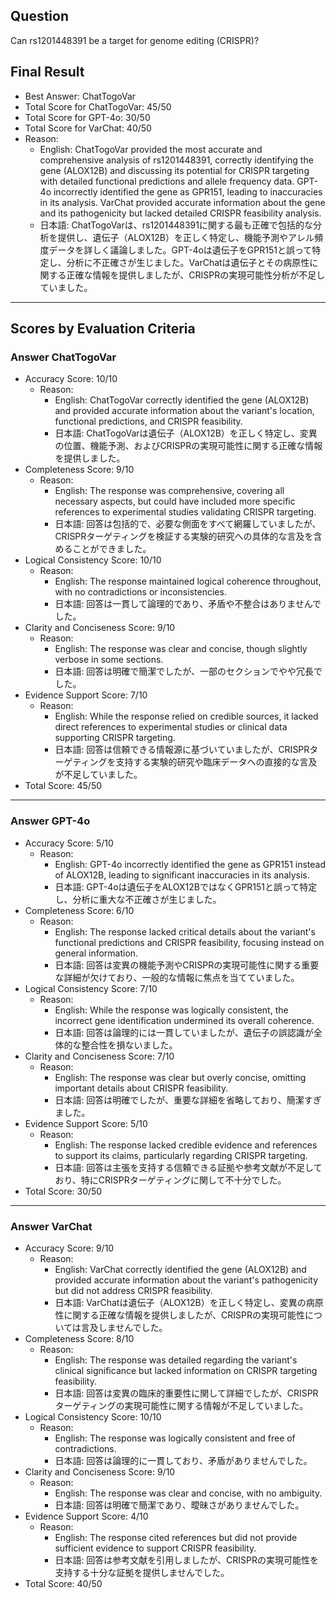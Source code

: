 ## Question

Can rs1201448391 be a target for genome editing (CRISPR)?

## Final Result

- Best Answer: ChatTogoVar
- Total Score for ChatTogoVar: 45/50
- Total Score for GPT-4o: 30/50
- Total Score for VarChat: 40/50
- Reason:
  - English: ChatTogoVar provided the most accurate and comprehensive analysis of rs1201448391, correctly identifying the gene (ALOX12B) and discussing its potential for CRISPR targeting with detailed functional predictions and allele frequency data. GPT-4o incorrectly identified the gene as GPR151, leading to inaccuracies in its analysis. VarChat provided accurate information about the gene and its pathogenicity but lacked detailed CRISPR feasibility analysis.
  - 日本語: ChatTogoVarは、rs1201448391に関する最も正確で包括的な分析を提供し、遺伝子（ALOX12B）を正しく特定し、機能予測やアレル頻度データを詳しく議論しました。GPT-4oは遺伝子をGPR151と誤って特定し、分析に不正確さが生じました。VarChatは遺伝子とその病原性に関する正確な情報を提供しましたが、CRISPRの実現可能性分析が不足していました。

---

## Scores by Evaluation Criteria

### Answer ChatTogoVar
- Accuracy Score: 10/10
  - Reason: 
    - English: ChatTogoVar correctly identified the gene (ALOX12B) and provided accurate information about the variant's location, functional predictions, and CRISPR feasibility.
    - 日本語: ChatTogoVarは遺伝子（ALOX12B）を正しく特定し、変異の位置、機能予測、およびCRISPRの実現可能性に関する正確な情報を提供しました。
- Completeness Score: 9/10
  - Reason: 
    - English: The response was comprehensive, covering all necessary aspects, but could have included more specific references to experimental studies validating CRISPR targeting.
    - 日本語: 回答は包括的で、必要な側面をすべて網羅していましたが、CRISPRターゲティングを検証する実験的研究への具体的な言及を含めることができました。
- Logical Consistency Score: 10/10
  - Reason: 
    - English: The response maintained logical coherence throughout, with no contradictions or inconsistencies.
    - 日本語: 回答は一貫して論理的であり、矛盾や不整合はありませんでした。
- Clarity and Conciseness Score: 9/10
  - Reason: 
    - English: The response was clear and concise, though slightly verbose in some sections.
    - 日本語: 回答は明確で簡潔でしたが、一部のセクションでやや冗長でした。
- Evidence Support Score: 7/10
  - Reason: 
    - English: While the response relied on credible sources, it lacked direct references to experimental studies or clinical data supporting CRISPR targeting.
    - 日本語: 回答は信頼できる情報源に基づいていましたが、CRISPRターゲティングを支持する実験的研究や臨床データへの直接的な言及が不足していました。
- Total Score: 45/50

---

### Answer GPT-4o
- Accuracy Score: 5/10
  - Reason: 
    - English: GPT-4o incorrectly identified the gene as GPR151 instead of ALOX12B, leading to significant inaccuracies in its analysis.
    - 日本語: GPT-4oは遺伝子をALOX12BではなくGPR151と誤って特定し、分析に重大な不正確さが生じました。
- Completeness Score: 6/10
  - Reason: 
    - English: The response lacked critical details about the variant's functional predictions and CRISPR feasibility, focusing instead on general information.
    - 日本語: 回答は変異の機能予測やCRISPRの実現可能性に関する重要な詳細が欠けており、一般的な情報に焦点を当てていました。
- Logical Consistency Score: 7/10
  - Reason: 
    - English: While the response was logically consistent, the incorrect gene identification undermined its overall coherence.
    - 日本語: 回答は論理的には一貫していましたが、遺伝子の誤認識が全体的な整合性を損ないました。
- Clarity and Conciseness Score: 7/10
  - Reason: 
    - English: The response was clear but overly concise, omitting important details about CRISPR feasibility.
    - 日本語: 回答は明確でしたが、重要な詳細を省略しており、簡潔すぎました。
- Evidence Support Score: 5/10
  - Reason: 
    - English: The response lacked credible evidence and references to support its claims, particularly regarding CRISPR targeting.
    - 日本語: 回答は主張を支持する信頼できる証拠や参考文献が不足しており、特にCRISPRターゲティングに関して不十分でした。
- Total Score: 30/50

---

### Answer VarChat
- Accuracy Score: 9/10
  - Reason: 
    - English: VarChat correctly identified the gene (ALOX12B) and provided accurate information about the variant's pathogenicity but did not address CRISPR feasibility.
    - 日本語: VarChatは遺伝子（ALOX12B）を正しく特定し、変異の病原性に関する正確な情報を提供しましたが、CRISPRの実現可能性については言及しませんでした。
- Completeness Score: 8/10
  - Reason: 
    - English: The response was detailed regarding the variant's clinical significance but lacked information on CRISPR targeting feasibility.
    - 日本語: 回答は変異の臨床的重要性に関して詳細でしたが、CRISPRターゲティングの実現可能性に関する情報が不足していました。
- Logical Consistency Score: 10/10
  - Reason: 
    - English: The response was logically consistent and free of contradictions.
    - 日本語: 回答は論理的に一貫しており、矛盾がありませんでした。
- Clarity and Conciseness Score: 9/10
  - Reason: 
    - English: The response was clear and concise, with no ambiguity.
    - 日本語: 回答は明確で簡潔であり、曖昧さがありませんでした。
- Evidence Support Score: 4/10
  - Reason: 
    - English: The response cited references but did not provide sufficient evidence to support CRISPR feasibility.
    - 日本語: 回答は参考文献を引用しましたが、CRISPRの実現可能性を支持する十分な証拠を提供しませんでした。
- Total Score: 40/50